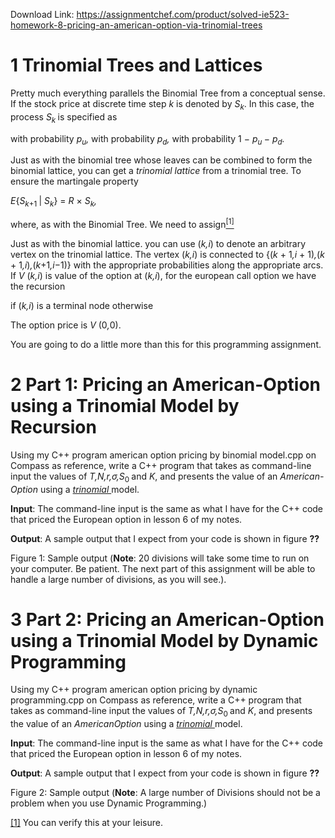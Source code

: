 Download Link: https://assignmentchef.com/product/solved-ie523-homework-8-pricing-an-american-option-via-trinomial-trees
<br>
<h1>1           Trinomial Trees and Lattices</h1>

Pretty much everything parallels the Binomial Tree from a conceptual sense. If the stock price at discrete time step <em>k </em>is denoted by <em>S<sub>k</sub></em>. In this case, the process <em>S<sub>k </sub></em>is specified as

with probability <em>p<sub>u</sub>, </em>with probability <em>p<sub>d</sub>, </em>with probability 1 − <em>p<sub>u </sub></em>− <em>p<sub>d</sub>.</em>

Just as with the binomial tree whose leaves can be combined to form the binomial lattice, you can get a <em>trinomial lattice </em>from a trinomial tree. To ensure the martingale property

<em>E</em>{<em>S<sub>k</sub></em><sub>+1 </sub>| <em>S<sub>k</sub></em>} = <em>R </em>× <em>S<sub>k</sub>,</em>

where, as with the Binomial Tree. We need to assign<a href="#_ftn1" name="_ftnref1"><sup>[1]</sup></a>

Just as with the binomial lattice. you can use (<em>k,i</em>) to denote an arbitrary vertex on the trinomial lattice. The vertex (<em>k,i</em>) is connected to {(<em>k </em>+ 1<em>,i </em>+ 1)<em>,</em>(<em>k </em>+ 1<em>,i</em>)<em>,</em>(<em>k</em>+1<em>,i</em>−1)} with the appropriate probabilities along the appropriate arcs. If <em>V </em>(<em>k,i</em>) is value of the option at (<em>k,i</em>), for the european call option we have the recursion

if (<em>k,i</em>) is a terminal node         otherwise

The option price is <em>V </em>(0<em>,</em>0).

You are going to do a little more than this for this programming assignment.

<h1>2           Part 1: Pricing an American-Option using a Trinomial Model by Recursion</h1>

Using my C++ program american option pricing by binomial model.cpp on Compass as reference, write a C++ program that takes as command-line input the values of <em>T,N,r,σ,S</em><sub>0 </sub>and <em>K</em>, and presents the value of an <em>American-Option </em>using a <em><u>trinomial </u></em>model.

<strong>Input</strong>: The command-line input is the same as what I have for the C++ code that priced the European option in lesson 6 of my notes.

<strong>Output</strong>: A sample output that I expect from your code is shown in figure <strong>??</strong>

Figure 1: Sample output (<strong>Note</strong>: 20 divisions will take some time to run on your computer. Be patient. The next part of this assignment will be able to handle a large number of divisions, as you will see.).

<h1>3           Part 2: Pricing an American-Option using a Trinomial Model by Dynamic Programming</h1>

Using my C++ program american option pricing by dynamic programming.cpp on Compass as reference, write a C++ program that takes as command-line input the values of <em>T,N,r,σ,S</em><sub>0 </sub>and <em>K</em>, and presents the value of an <em>AmericanOption </em>using a <em><u>trinomial </u></em>model.

<strong>Input</strong>: The command-line input is the same as what I have for the C++ code that priced the European option in lesson 6 of my notes.

<strong>Output</strong>: A sample output that I expect from your code is shown in figure <strong>??</strong>

Figure 2: Sample output (<strong>Note</strong>: A large number of Divisions should not be a problem when you use Dynamic Programming.)

<a href="#_ftnref1" name="_ftn1">[1]</a> You can verify this at your leisure.